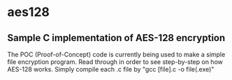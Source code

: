# aes128
## Sample C implementation of AES-128 encryption

The POC (Proof-of-Concept) code is currently being used to make a simple file encryption program. Read through in order to see step-by-step on how AES-128 works.
Simply compile each .c file by "gcc [file].c -o file(.exe)"
